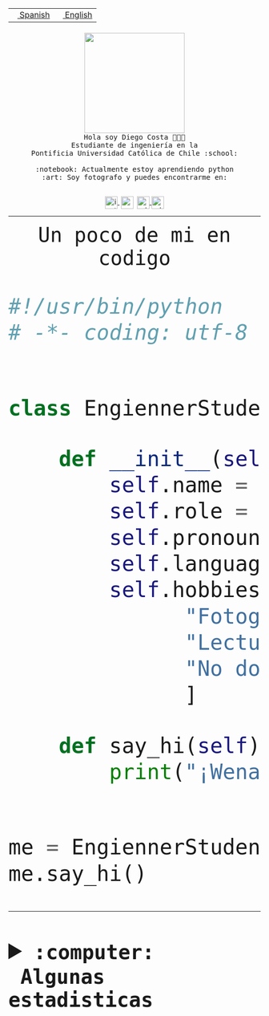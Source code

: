 <table border="0"  align="right">
 <tr><td><a href="README.md"><img src="https://upload.wikimedia.org/wikipedia/commons/thumb/8/89/Bandera_de_Espa%C3%B1a.svg/1200px-Bandera_de_Espa%C3%B1a.svg.png" height="10"> Spanish</a></td>
 <td><a href="README.en.md"><img src="https://upload.wikimedia.org/wikipedia/commons/a/a4/Flag_of_the_United_States.svg" height="10"> English</a></td></tr>
</table><br><br><br>


<p align="center">
  <img src="https://github.com/diegocostares/diegocostares/blob/main/Images/aaa2.gif?raw=true" height="200px">
  <br><samp>
    Hola soy Diego Costa 👨🏻‍💻<br>
    Estudiante de ingeniería en la <br>
    Pontificia Universidad Católica de Chile :school:<br>
  <br>
    :notebook: Actualmente estoy aprendiendo python <br>
    :art: Soy fotografo y puedes encontrarme en: <br>
  <br></samp>
  
</p>

<p align="center">
   <a href="https://instagram.com/diegocosta_no" target="blank">
    <img 
    align="center" src="https://cdn.jsdelivr.net/npm/simple-icons@3.0.1/icons/instagram.svg" alt="instagram" height="25px" width="25px" />
  </a>
  <a style="border: 3px solid; color: white;"href="https://t.me/diegocosta_no" target="blank">
  <img
  align="center" alt="Telegram" width="25px" src="https://icons-for-free.com/iconfiles/png/512/Telegram-1324888767380505522.png" />
</a>
<a href="https://api.whatsapp.com/send?phone=56971897835&text=Hola!" target="blank">
  <img
  align="center" alt="wtsp" width="25px" src="https://img.icons8.com/pastel-glyph/2x/whatsapp--v2.png" />
</a>
<a href="https://www.linkedin.com/in/diego-costa-786249213/" target="blank">
  <img
  align="center" alt="wtsp" width="25px" src="https://img.icons8.com/metro/452/linkedin.png" />
</a>

  </a>
</p>

---


<p align="center"><font size="25"><samp>Un poco de mi en codigo</samp></front></p>


```python
#!/usr/bin/python
# -*- coding: utf-8 -*-


class EngiennerStudent:

    def __init__(self):
        self.name = "Diego Costa"
        self.role = "Estudiante"
        self.pronouns = "he/him"
        self.language_spoken = ["es_CL", "en_US"]
        self.hobbies = [
              "Fotografia",
              "Lectura",
              "No dormir",
              ]

    def say_hi(self):
        print("¡Wena mundo!")


me = EngiennerStudent()
me.say_hi()
```
---
<details>
  <summary><b><samp>:computer: &nbsp;Algunas estadisticas</samp></b></summary>
  <br/></p>

<!--START_SECTION:waka-->
![Code Time](http://img.shields.io/badge/Code%20Time-626%20hrs%2039%20mins-blue)

**Soy nocturno 🦉** 

```text
🌞 Mañana     7 commits      ░░░░░░░░░░░░░░░░░░░░░░░░░   1.56% 
🌆 Día        132 commits    ███████░░░░░░░░░░░░░░░░░░   29.4% 
🌃 Tarde      176 commits    █████████░░░░░░░░░░░░░░░░   39.2% 
🌙 Noche      134 commits    ███████░░░░░░░░░░░░░░░░░░   29.84%

```
📅 **Soy más productivo los Miércoles** 

```text
Lunes        30 commits     █░░░░░░░░░░░░░░░░░░░░░░░░   6.68% 
Martes       49 commits     ██░░░░░░░░░░░░░░░░░░░░░░░   10.91% 
Miércoles    129 commits    ███████░░░░░░░░░░░░░░░░░░   28.73% 
Jueves       55 commits     ███░░░░░░░░░░░░░░░░░░░░░░   12.25% 
Viernes      26 commits     █░░░░░░░░░░░░░░░░░░░░░░░░   5.79% 
Sábado       66 commits     ███░░░░░░░░░░░░░░░░░░░░░░   14.7% 
Domingo      94 commits     █████░░░░░░░░░░░░░░░░░░░░   20.94%

```


📊 **Esta semana me dediqué a** 

```text
🐱‍💻 Proyectos: 
Oneconverter             2 hrs 44 mins       ██████████████░░░░░░░░░░░   59.28% 
Test                     1 hr 43 mins        █████████░░░░░░░░░░░░░░░░   37.38% 
Unknown Project          8 mins              ░░░░░░░░░░░░░░░░░░░░░░░░░   3.17% 
PautaT0-2022-2           0 secs              ░░░░░░░░░░░░░░░░░░░░░░░░░   0.16%

```


 Last Updated on 28/08/2022 16:32:50 UTC
<!--END_SECTION:waka-->
  
  

<p align="center"> <img src="https://github-readme-stats.vercel.app/api?username=diegocostares&show_icons=true&theme=ayu-mirage" alt="abhisheknaiidu" /></p>
 
</details>
